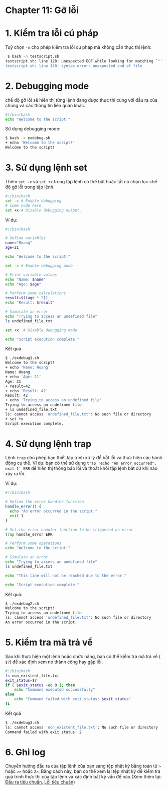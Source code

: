 # Chapter 11: Gỡ lỗi
# 1. Kiểm tra lỗi cú pháp
Tuỳ chọn `-n` cho phép kiểm tra lỗi cú pháp mà không cần thực thi lệnh:
```bash
 $ bash -n testscript.sh
testscript.sh: line 128: unexpected EOF while looking for matching `"'
testscript.sh: line 130: syntax error: unexpected end of file
```
# 2. Debugging mode
chế độ gỡ lỗi sẽ hiển thị từng lệnh đang được thực thi cùng với đầu ra của chúng và các thông tin liên quan khác.
```bash
#!/bin/bash
echo "Welcome to the script!"
```
Sử dụng debugging mode:
```bash
$ bash -x exdebug.sh
+ echo 'Welcome to the script!'
Welcome to the script!
```
# 3. Sử dụng lệnh set
Thêm `set -x` và `set +x` trong tập lệnh có thể bật hoặc tắt có chọn lọc chế độ gỡ lỗi trong tập lệnh.
```bash
#!/bin/bash
set -x # Enable debugging
# some code here
set +x # Disable debugging output.
```
Ví dụ:
```bash
#!/bin/bash

# Define variables
name="Hoang"
age=21

echo "Welcome to the script!"

set -x # Enable debugging mode

# Print variable values
echo "Name: $name"
echo "Age: $age"

# Perform some calculations
result=$((age * 2))
echo "Result: $result"

# Simulate an error
echo "Trying to access an undefined file"
ls undefined_file.txt

set +x  # Disable debugging mode

echo "Script execution complete."
```
Kết quả
```bash
$ ./exdebug1.sh
Welcome to the script!
+ echo 'Name: Hoang'
Name: Hoang
+ echo 'Age: 21'
Age: 21
+ result=42
+ echo 'Result: 42'
Result: 42
+ echo 'Trying to access an undefined file'
Trying to access an undefined file
+ ls undefined_file.txt
ls: cannot access 'undefined_file.txt': No such file or directory
+ set +x
Script execution complete.
```
# 4. Sử dụng lệnh trap
Lệnh `trap` cho phép bạn thiết lập trình xử lý để bắt lỗi và thực hiện các hành động cụ thể. Ví dụ: bạn có thể sử dụng `trap 'echo "An error occurred"; exit 1' ERR` để hiển thị thông báo lỗi và thoát khỏi tập lệnh bất cứ khi nào xảy ra lỗi.

Ví dụ:
```bash
#!/bin/bash

# Define the error handler function
handle_error() {
  echo "An error occurred in the script."
  exit 1
}

# Set the error handler function to be triggered on error
trap handle_error ERR

# Perform some operations
echo "Welcome to the script!"

# Simulate an error
echo "Trying to access an undefined file"
ls undefined_file.txt

echo "This line will not be reached due to the error."

echo "Script execution complete."
```
Kết quả:
```bash
$ ./exdebug2.sh
Welcome to the script!
Trying to access an undefined file
ls: cannot access 'undefined_file.txt': No such file or directory
An error occurred in the script.
```
# 5. Kiểm tra mã trả về
Sau khi thực hiện một lệnh hoặc chức năng, bạn có thể kiểm tra mã trả về ( `$?`) để xác định xem nó thành công hay gặp lỗi.
```bash
#!/bin/bash 
ls non_existent_file.txt
exit_status=$?
if [ $exit_status -eq 0 ]; then
    echo "Command executed successfully"
else
    echo "Command failed with exit status: $exit_status"
fi
```
Kết quả
```bash
$ ./exdebug3.sh
ls: cannot access 'non_existent_file.txt': No such file or directory
Command failed with exit status: 2
```
# 6. Ghi log
Chuyển hướng đầu ra của tập lệnh của bạn sang tệp nhật ký bằng toán tử `>` hoặc `>>` hoặc `2>`. Bằng cách này, bạn có thể xem lại tệp nhật ký để kiểm tra quá trình thực thi của tập lệnh và xác định bất kỳ vấn đề nào.(Xem thêm tại: [Đầu ra tiêu chuẩn](https://github.com/hoangbuii/helloCloud/blob/main/bash/Chap3.md#33-đầu-ra-tiêu-chuẩn-stdout), [Lỗi tiêu chuẩn](https://github.com/hoangbuii/helloCloud/blob/main/bash/Chap3.md#34-lỗi-tiêu-chuẩnstderr))
